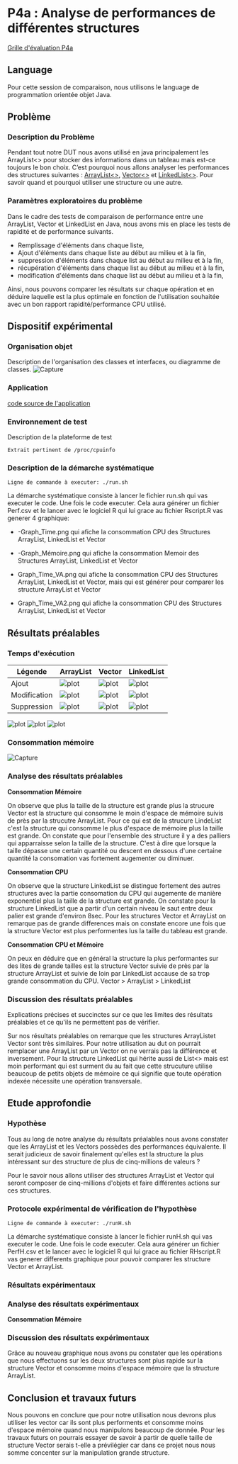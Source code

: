 # P4a : Analyse de performances de différentes structures

[Grille d'évaluation P4a](Evaluation.md)

## Language

Pour cette session de comparaison, nous utilisons le language de programmation orientée objet Java.

## Problème

### Description du Problème

Pendant tout notre DUT nous avons utilisé en java principalement les ArrayList<> pour stocker des informations dans un tableau mais est-ce toujours le bon choix. C’est pourquoi nous allons analyser les performances des structures suivantes : [ArrayList<>](https://docs.oracle.com/javase/7/docs/api/java/util/ArrayList.html), [Vector<>](https://docs.oracle.com/javase/7/docs/api/java/util/Vector.html) et [LinkedList<>](https://docs.oracle.com/javase/7/docs/api/java/util/LinkedList.html). Pour savoir quand et pourquoi utiliser une structure ou une autre.

### Paramètres exploratoires du problème

Dans le cadre des tests de comparaison de performance entre une ArrayList, Vector et LinkedList en Java, nous avons mis en place les tests de rapidité et de performance suivants.

- Remplissage d'éléments dans chaque liste,
- Ajout d'éléments dans chaque liste au début au milieu et à la fin,
- suppression d'éléments dans chaque list au début au milieu et à la fin,
- récupération d'éléments dans chaque list au début au milieu et à la fin,
- modification d'éléments dans chaque list au début au milieu et à la fin,


Ainsi, nous pouvons comparer les résultats sur chaque opération et en déduire laquelle est la plus optimale en fonction de l'utilisation souhaitée avec un bon rapport rapidité/performance CPU utilisé.

## Dispositif expérimental

### Organisation objet

Description de l'organisation des classes et interfaces, ou diagramme de classes.
![Capture](/uploads/8071ae9b0fe4cbe36e4b83c36a1d3604/Capture.PNG)


### Application

[code source de l'application](https://git.unistra.fr/iledig/P4a/-/tree/master/program)


### Environnement de test

Description de la plateforme de test
```
Extrait pertinent de /proc/cpuinfo
```

### Description de la démarche systématique

```
Ligne de commande à executer: ./run.sh
```

La démarche systématique consiste à lancer le fichier run.sh qui vas executer le code. Une fois le code executer. Cela aura générer un fichier Perf.csv et le lancer avec le logiciel R qui lui grace au fichier Rscript.R vas generer 4 graphique: 

- -Graph_Time.png qui afiche la consommation CPU des Structures ArrayList, LinkedList et Vector

- -Graph_Mémoire.png  qui afiche la consommation Memoir des Structures ArrayList, LinkedList et Vector

- Graph_Time_VA.png  qui afiche la consommation CPU des Structures ArrayList, LinkedList et Vector, mais qui est générer pour comparer les structure ArrayList et Vector

- Graph_Time_VA2.png  qui afiche la consommation CPU des Structures ArrayList, LinkedList et Vector




## Résultats préalables

### Temps d'exécution

|   Légende   |   ArrayList	|   Vector	|   LinkedList	|
|---	      |---	        |   ---	    |   ---	        |
|      Ajout          |  ![plot](Projet/img/arraylist_get.png)   |  ![plot](Projet/img/vector_get.png) |  ![plot](Projet/img/vector_get.png) 
|      Modification   |  ![plot](Projet/img/arraylist_modify.png) |  ![plot](Projet/img/vector_modify.png)|  ![plot](Projet/img/vector_modify.png) 
|      Suppression    |  ![plot](Projet/img/arraylist_remove.png) |  ![plot](Projet/img/vector_remove.png)|  ![plot](Projet/img/vector_remove.png)  


![plot](Projet/imgAnalyse/Graph_Time.png)
![plot](Projet/imgAnalyse/Graph_Time_VA.png)
![plot](Projet/imgAnalyse/Graph_Time_VA2.png)
### Consommation mémoire

![Capture](https://cdn.discordapp.com/attachments/784035216964059136/823135684671963166/Graph_Memoire.png)

### Analyse des résultats préalables

**Consommation Mémoire**

On observe que plus la taille de la structure est grande plus la strucure Vector est la structure qui consomme le moin d'espace de mémoire suivis de près par la strucutre ArrayList. Pour ce qui est de la strucure LindeList c'est la structure qui consomme le plus d'espace de mémoire plus la taille est grande. On constate que pour l'ensemble des structure il y a des palliers qui apparraisse selon la taille de la structure. C'est à dire que lorsque la taille dépasse une certain quantité ou descent en dessous d'une certaine quantité la consomation vas fortement augementer ou diminuer.

**Consommation CPU**

On observe que la structure LinkedList se distingue fortement des autres structures avec la partie consomation du CPU qui augemente de manière exponentiel plus la taille de la structure est grande. On constate pour la structure LinkedList que a partir d'un certain niveau le saut entre deux palier est grande d'environ 8sec. Pour les structures Vector et ArrayList on remarque pas de grande differences mais on constate encore une fois que la structure Vector est plus performentes lus la taille du tableau est grande.

**Consommation CPU et Mémoire**

On peux en déduire que en général la structure la plus performantes sur des lites de grande tailles est la structure Vector suivie de près par la structure ArrayList et suivie de loin par LinkedList accause de sa trop grande consommation du CPU.
Vector > ArrayList > LinkedList

### Discussion des résultats préalables

Explications précises et succinctes sur ce que les limites des résultats
préalables et ce qu'ils ne permettent pas de vérifier.

Sur nos résultats préalables on remarque que les structures ArrayListet Vector sont très similaires.
Pour notre utilisation au dut on pourrait remplacer une ArrayList par un Vector on ne verrais pas la différence et inversement.
Pour la structure LinkedList qui hérite aussi de List<> mais est moin performant qui est surment du au fait que cette strucuture utilise beaucoup de petits objets de mémoire ce qui signifie que toute opération indexée nécessite une opération transversale.

## Etude approfondie

### Hypothèse

Tous au long de notre analyse du résultats préalables nous avons constater que les ArrayList et les Vectors possèdes des performances équivalente. Il serait judicieux de savoir finalement qu'elles est la structure la plus intéressant sur des structure de plus de cinq-millions de valeurs ?

Pour le savoir nous allons utiliser des structures ArrayList et Vector qui seront composer de cinq-millions d'objets et faire différentes actions sur ces structures.

### Protocole expérimental de vérification de l'hypothèse

```
Ligne de commande à executer: ./runH.sh
```
La démarche systématique consiste à lancer le fichier runH.sh qui vas executer le code. Une fois le code executer. Cela aura générer un fichier PerfH.csv et le lancer avec le logiciel R qui lui grace au fichier RHscript.R vas generer differents graphique pour pouvoir comparer les structure Vector et ArrayList.

### Résultats expérimentaux

### Analyse des résultats expérimentaux
**Consommation Mémoire**


### Discussion des résultats expérimentaux

Grâce au nouveau graphique nous avons pu constater que les opérations que nous effectuons sur les deux structures sont plus rapide sur la structure Vector et consomme moins d'espace mémoire que la structure ArrayList.
## Conclusion et travaux futurs

Nous pouvons en conclure que pour notre utilisation nous devrons plus utiliser les vector car ils sont plus performents et consomme moins d'espace mémoire quand nous manipulons beaucoup de donnée. Pour les travaux futurs on pourrais essayer de savoir à partir de quelle taille de structure Vector serais t-elle a prévilégier car dans ce projet nous nous somme concenter sur la manipulation grande structure.
